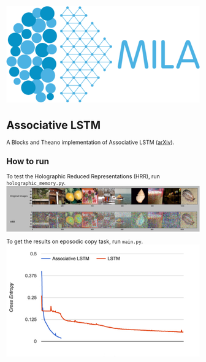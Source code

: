![MILA Logo](/doc/mila.png)

# Associative LSTM

A Blocks and Theano implementation of Associative LSTM ([arXiv](http://arxiv.org/abs/1602.03032)).


## How to run

To test the Holographic Reduced Representations (HRR), run ```holographic_memory.py```.
![HRR](/doc/hrr.png)


To get the results on eposodic copy task, run ```main.py```.
![copy](/doc/copy.png)


